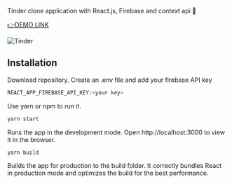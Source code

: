 Tinder clone application with React.js, Firebase and context api 🧡

[👉DEMO LINK](https://tinder-clone-b9ed2.web.app/)

![Tinder](https://github.com/safak/React-Tinder-Clone/blob/master/tinder.gif?raw=true)

## Installation

Download repository. Create an .env file and add your firebase API key

```bash
REACT_APP_FIREBASE_API_KEY:<your key>
```

Use yarn or npm to run it.

```bash
yarn start
```

Runs the app in the development mode.
Open http://localhost:3000 to view it in the browser.


```bash
yarn build
```
Builds the app for production to the build folder.
It correctly bundles React in production mode and optimizes the build for the best performance.
